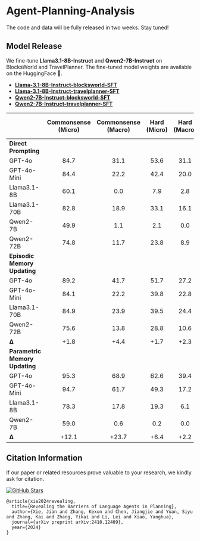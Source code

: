 # Agent-Planning-Analysis

The code and data will be fully released in two weeks. Stay tuned!



## Model Release

We fine-tune **Llama3.1-8B-Instruct** and **Qwen2-7B-Instruct** on BlocksWorld and TravelPlanner. The fine-tuned model weights are available on the HuggingFace 🤗.

- **[Llama-3.1-8B-Instruct-blocksworld-SFT](https://huggingface.co/hsaest/Llama-3.1-8B-Instruct-blocksworld-SFT)**
- **[Llama-3.1-8B-Instruct-travelplanner-SFT](https://huggingface.co/hsaest/Llama-3.1-8B-Instruct-travelplanner-SFT)**
- **[Qwen2-7B-Instruct-blocksworld-SFT](https://huggingface.co/hsaest/Qwen2-7B-Instruct-blocksworld-SFT)**
- **[Qwen2-7B-Instruct-travelplanner-SFT](https://huggingface.co/hsaest/Qwen2-7B-Instruct-travelplanner-SFT)**

|                    | Commonsense (Micro) | Commonsense (Macro) | Hard (Micro) | Hard (Macro) | Final Pass Rate |
|--------------------|:-------------------:|:-------------------:|:------------:|:------------:|:---------------:|
| **Direct Prompting**|                     |                     |              |              |                 |
| GPT-4o             |        84.7          |        31.1          |     53.6     |     31.1     |       7.8       |
| GPT-4o-Mini        |        84.4          |        22.2          |     42.4     |     20.0     |       2.2       |
| Llama3.1-8B        |        60.1          |         0.0          |      7.9     |      2.8     |       0.0       |
| Llama3.1-70B       |        82.8          |        18.9          |     33.1     |     16.1     |       2.2       |
| Qwen2-7B           |        49.9          |         1.1          |      2.1     |      0.0     |       0.0       |
| Qwen2-72B          |        74.8          |        11.7          |     23.8     |      8.9     |       1.7       |
| **Episodic Memory Updating** |            |                     |              |              |                 |
| GPT-4o             |        89.2          |        41.7          |     51.7     |     27.2     |       8.3       |
| GPT-4o-Mini        |        84.1          |        22.2          |     39.8     |     22.8     |       5.0       |
| Llama3.1-70B       |        84.9          |        23.9          |     39.5     |     24.4     |       6.1       |
| Qwen2-72B          |        75.6          |        13.8          |     28.8     |     10.6     |       3.3       |
| **Δ**              |       +1.8           |       +4.4           |    +1.7      |    +2.3      |      +2.2       |
| **Parametric Memory Updating** |           |                     |              |              |                 |
| GPT-4o             |        95.3          |        68.9          |     62.6     |     39.4     |      25.0       |
| GPT-4o-Mini        |        94.7          |        61.7          |     49.3     |     17.2     |      12.2       |
| Llama3.1-8B        |        78.3          |        17.8          |     19.3     |      6.1     |       3.8       |
| Qwen2-7B           |        59.0          |         0.6          |      0.2     |      0.0     |       0.0       |
| **Δ**              |      +12.1           |      +23.7           |    +6.4      |    +2.2      |      +7.8       |

## Citation Information

If our paper or related resources prove valuable to your research, we kindly ask for citation. 

<a href="https://github.com/hsaest/Agent-Planning-Analysis"><img src="https://img.shields.io/github/stars/hsaest/Agent-Planning-Analysis?style=social&label=Agent-Planning-Analysis" alt="GitHub Stars"></a>

```
@article{xie2024revealing,
  title={Revealing the Barriers of Language Agents in Planning},
  author={Xie, Jian and Zhang, Kexun and Chen, Jiangjie and Yuan, Siyu and Zhang, Kai and Zhang, Yikai and Li, Lei and Xiao, Yanghua},
  journal={arXiv preprint arXiv:2410.12409},
  year={2024}
}
```
